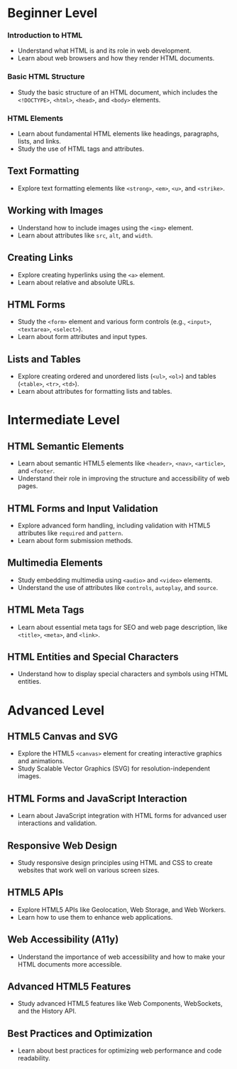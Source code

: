 # Beginner Level

### Introduction to HTML

- Understand what HTML is and its role in web development.
- Learn about web browsers and how they render HTML documents.

### Basic HTML Structure

- Study the basic structure of an HTML document, which includes the `<!DOCTYPE>`, `<html>`, `<head>`, and `<body>` elements.

### HTML Elements

- Learn about fundamental HTML elements like headings, paragraphs, lists, and links.
- Study the use of HTML tags and attributes.

## Text Formatting

- Explore text formatting elements like `<strong>`, `<em>`, `<u>`, and `<strike>`.

## Working with Images

- Understand how to include images using the `<img>` element.
- Learn about attributes like `src`, `alt`, and `width`.

## Creating Links

- Explore creating hyperlinks using the `<a>` element.
- Learn about relative and absolute URLs.

## HTML Forms

- Study the `<form>` element and various form controls (e.g., `<input>`, `<textarea>`, `<select>`).
- Learn about form attributes and input types.

## Lists and Tables

- Explore creating ordered and unordered lists (`<ul>`, `<ol>`) and tables (`<table>`, `<tr>`, `<td>`).
- Learn about attributes for formatting lists and tables.

# Intermediate Level

## HTML Semantic Elements

- Learn about semantic HTML5 elements like `<header>`, `<nav>`, `<article>`, and `<footer`.
- Understand their role in improving the structure and accessibility of web pages.

## HTML Forms and Input Validation

- Explore advanced form handling, including validation with HTML5 attributes like `required` and `pattern`.
- Learn about form submission methods.

## Multimedia Elements

- Study embedding multimedia using `<audio>` and `<video>` elements.
- Understand the use of attributes like `controls`, `autoplay`, and `source`.

## HTML Meta Tags

- Learn about essential meta tags for SEO and web page description, like `<title>`, `<meta>`, and `<link>`.

## HTML Entities and Special Characters

- Understand how to display special characters and symbols using HTML entities.

# Advanced Level

## HTML5 Canvas and SVG

- Explore the HTML5 `<canvas>` element for creating interactive graphics and animations.
- Study Scalable Vector Graphics (SVG) for resolution-independent images.

## HTML Forms and JavaScript Interaction

- Learn about JavaScript integration with HTML forms for advanced user interactions and validation.

## Responsive Web Design

- Study responsive design principles using HTML and CSS to create websites that work well on various screen sizes.

## HTML5 APIs

- Explore HTML5 APIs like Geolocation, Web Storage, and Web Workers.
- Learn how to use them to enhance web applications.

## Web Accessibility (A11y)

- Understand the importance of web accessibility and how to make your HTML documents more accessible.

## Advanced HTML5 Features

- Study advanced HTML5 features like Web Components, WebSockets, and the History API.

## Best Practices and Optimization

- Learn about best practices for optimizing web performance and code readability.
